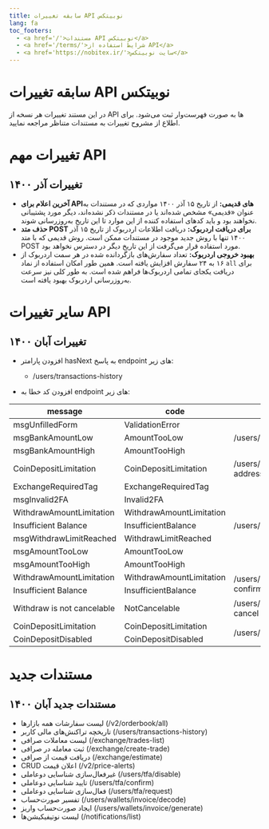 ```yaml
---
title: سابقه تغییرات API نوبیتکس
lang: fa
toc_footers:
  - <a href='/'>مستندات API نوبیتکس</a>
  - <a href='/terms/'>شرایط استفاده از API</a>
  - <a href='https://nobitex.ir/'>سایت نوبیتکس</a>
---
```


# سابقه تغییرات API نوبیتکس
در این مستند تغییرات هر نسخه از API ها به صورت فهرست‌وار ثبت می‌شود. برای اطلاع از مشروح تغییرات به مستندات متناظر مراجعه نمایید.

# تغییرات مهم API

## تغییرات آذر ۱۴۰۰

* **آخرین اعلام برای APIهای قدیمی:** از تاریخ ۱۵ آذر ۱۴۰۰ مواردی که در مستندات به عنوان «قدیمی» مشخص شده‌اند یا در مستندات ذکر نشده‌اند، دیگر مورد پشتیبانی نخواهند بود و باید کدهای استفاده کننده از این موارد تا این تاریخ به‌روزرسانی شوند.
* **حذف متد POST برای دریافت اردربوک:** دریافت اطلاعات اردربوک از تاریخ ۱۵ آذر ۱۴۰۰ تنها با روش جدید موجود در مستندات ممکن است. روش قدیمی که با متد POST مورد استفاده قرار می‌گرفت از این تاریخ دیگر در دسترس نخواهد بود.
* **بهبود خروجی اردربوک:** تعداد سفارش‌های بازگردانده شده در هر سمت اردربوک از ۱۶ به ۲۴ سفارش افزایش یافته است. همین طور امکان استفاده از نماد `all` برای دریافت یکجای تمامی اردربوک‌ها فراهم شده است. به طور کلی نیز سرعت به‌روزرسانی اردربوک بهبود یافته است.

# سایر تغییرات API

## تغییرات آبان ۱۴۰۰

* افزودن پارامتر hasNext به پاسخ endpoint های زیر:
  - /users/transactions-history

* افزودن کد خطا به endpoint های زیر:

message | code <th>endpoint
------- | ----
msgUnfilledForm | ValidationError <td rowspan=3>/users/wallets/deposit/bank
msgBankAmountLow | AmountTooLow
msgBankAmountHigh | AmountTooHigh
CoinDepositLimitation | CoinDepositLimitation <td rowspan=1>/users/wallets/generate-address
ExchangeRequiredTag | ExchangeRequiredTag <td rowspan=7>/users/wallets/withdraw
msgInvalid2FA | Invalid2FA
WithdrawAmountLimitation | WithdrawAmountLimitation
Insufficient Balance | InsufficientBalance
msgWithdrawLimitReached | WithdrawLimitReached
msgAmountTooLow | AmountTooLow
msgAmountTooHigh | AmountTooHigh
WithdrawAmountLimitation | WithdrawAmountLimitation <td rowspan=2>/users/wallets/withdraw-confirm
Insufficient Balance | InsufficientBalance
Withdraw is not cancelable | NotCancelable <td rowspan=1>/users/wallets/withdraw-cancel
CoinDepositLimitation | CoinDepositLimitation <td rowspan=2>/users/wallets/invoice/generate
CoinDepositDisabled | CoinDepositDisabled


# مستندات جدید

## مستندات جدید آبان ۱۴۰۰

* لیست سفارشات همه بازارها (/v2/orderbook/all)
* تاریخچه تراکنش‌های مالی کاربر (/users/transactions-history)
* لیست معاملات صرافی (/exchange/trades-list)
* ثبت معامله در صرافی (/exchange/create-trade)
* دریافت قیمت از صرافی (/exchange/estimate)
* CRUD اعلان قیمت (/v2/price-alerts)
* غیرفعال‌سازی شناسایی دوعاملی (/users/tfa/disable)
* تایید شناسایی دوعاملی (/users/tfa/confirm)
* فعال‌سازی شناسایی دوعاملی (/users/tfa/request)
* تفسیر صورت‌حساب (/users/wallets/invoice/decode)
* ایجاد صورت‌حساب واریز (/users/wallets/invoice/generate)
* لیست نوتیفیکیشن‌ها (/notifications/list)
